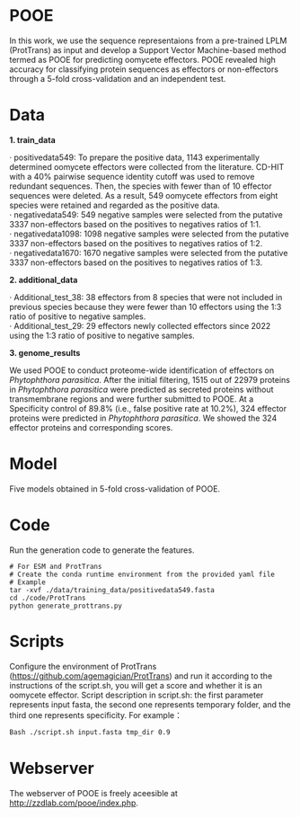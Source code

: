 # POOE
In this work, we use the sequence representaions from a pre-trained LPLM (ProtTrans) as input and develop a Support Vector Machine-based method termed as POOE for predicting oomycete effectors. POOE revealed high accuracy for classifying protein sequences as effectors or non-effectors through a 5-fold cross-validation and an independent test.<br>

# Data

**1. train_data**<br>

· positivedata549: To prepare the positive data, 1143 experimentally determined oomycete effectors were collected from the literature. CD-HIT with a 40% pairwise sequence identity cutoff was used to remove redundant sequences. Then, the species with fewer than of 10 effector sequences were deleted. As a result, 549 oomycete effectors from eight species were retained and regarded as the positive data.<br>
· negativedata549: 549 negative samples were selected from the putative 3337 non-effectors based on the positives to negatives ratios of 1:1.<br>
· negativedata1098: 1098 negative samples were selected from the putative 3337 non-effectors based on the positives to negatives ratios of 1:2.<br>
· negativedata1670: 1670 negative samples were selected from the putative 3337 non-effectors based on the positives to negatives ratios of 1:3.<br>

**2. additional_data**<br>

· Additional_test_38: 38 effectors from 8 species that were not included in previous species because they were fewer than 10 effectors using the 1:3 ratio of positive to negative samples.<br>
· Additional_test_29: 29 effectors newly collected effectors since 2022 using the 1:3 ratio of positive to negative samples.<br>

**3. genome_results**<br>

We used POOE to conduct proteome-wide identification of effectors on *Phytophthora parasitica*. After the initial filtering, 1515 out of 22979 proteins in *Phytophthora parasitica* were predicted as secreted proteins without transmembrane regions and were further submitted to POOE. At a Specificity control of 89.8% (i.e., false positive rate at 10.2%), 324 effector proteins were predicted in *Phytophthora parasitica*. We showed the 324 effector proteins and corresponding scores.<br>

# Model
Five models obtained in 5-fold cross-validation of POOE.<br>

# Code
Run the generation code to generate the features.<br>
```
# For ESM and ProtTrans
# Create the conda runtime environment from the provided yaml file
# Example
tar -xvf ./data/training_data/positivedata549.fasta
cd ./code/ProtTrans
python generate_prottrans.py
```

# Scripts
Configure the environment of ProtTrans (https://github.com/agemagician/ProtTrans) and run it according to the instructions of the script.sh, you will get a score and whether it is an oomycete effector. Script description in script.sh: the first parameter represents input fasta, the second one represents temporary folder, and the third one represents specificity. For example：<br>
```Bash
Bash ./script.sh input.fasta tmp_dir 0.9
```

# Webserver
The webserver of POOE is freely aceesible at http://zzdlab.com/pooe/index.php. 
